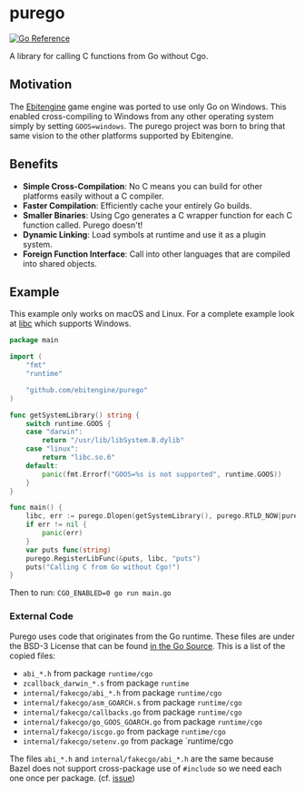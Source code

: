 # purego
[![Go Reference](https://pkg.go.dev/badge/github.com/ebitengine/purego?GOOS=darwin.svg)](https://pkg.go.dev/github.com/ebitengine/purego?GOOS=darwin)

A library for calling C functions from Go without Cgo.

## Motivation

The [Ebitengine](https://github.com/hajimehoshi/ebiten) game engine was ported to use only Go on Windows. This enabled
cross-compiling to Windows from any other operating system simply by setting `GOOS=windows`. The purego project was
born to bring that same vision to the other platforms supported by Ebitengine.

## Benefits

- **Simple Cross-Compilation**: No C means you can build for other platforms easily without a C compiler.
- **Faster Compilation**: Efficiently cache your entirely Go builds.
- **Smaller Binaries**: Using Cgo generates a C wrapper function for each C function called. Purego doesn't!
- **Dynamic Linking**: Load symbols at runtime and use it as a plugin system.
- **Foreign Function Interface**: Call into other languages that are compiled into shared objects.

## Example

This example only works on macOS and Linux. For a complete example look at [libc](https://github.com/ebitengine/purego/tree/main/examples/libc) which supports Windows.

```go
package main

import (
	"fmt"
	"runtime"

	"github.com/ebitengine/purego"
)

func getSystemLibrary() string {
	switch runtime.GOOS {
	case "darwin":
		return "/usr/lib/libSystem.B.dylib"
	case "linux":
		return "libc.so.6"
	default:
		panic(fmt.Errorf("GOOS=%s is not supported", runtime.GOOS))
	}
}

func main() {
	libc, err := purego.Dlopen(getSystemLibrary(), purego.RTLD_NOW|purego.RTLD_GLOBAL)
	if err != nil {
		panic(err)
	}
	var puts func(string)
	purego.RegisterLibFunc(&puts, libc, "puts")
	puts("Calling C from Go without Cgo!")
}
```

Then to run: `CGO_ENABLED=0 go run main.go`

### External Code

Purego uses code that originates from the Go runtime. These files are under the BSD-3
License that can be found [in the Go Source](https://github.com/golang/go/blob/master/LICENSE).
This is a list of the copied files:

* `abi_*.h` from package `runtime/cgo`
* `zcallback_darwin_*.s` from package `runtime`
* `internal/fakecgo/abi_*.h` from package `runtime/cgo`
* `internal/fakecgo/asm_GOARCH.s` from package `runtime/cgo`
* `internal/fakecgo/callbacks.go` from package `runtime/cgo`
* `internal/fakecgo/go_GOOS_GOARCH.go` from package `runtime/cgo`
* `internal/fakecgo/iscgo.go` from package `runtime/cgo`
* `internal/fakecgo/setenv.go` from package `runtime/cgo

The files `abi_*.h` and `internal/fakecgo/abi_*.h` are the same because Bazel does not support cross-package use of `#include` so we need each one once per package. (cf. [issue](https://github.com/bazelbuild/rules_go/issues/3636))
